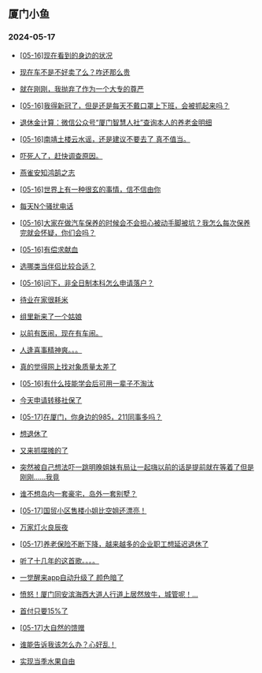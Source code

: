 ## 厦门小鱼 
### 2024-05-17

+ [[05-16]现在看到的身边的状况](http://bbs.xmfish.com/read-htm-tid-18191146.html)

+ [现在车不是不好卖了么？咋还那么贵](http://bbs.xmfish.com/read-htm-tid-18191216.html)

+ [就在刚刚，我抛弃了作为一个大专的尊严](http://bbs.xmfish.com/read-htm-tid-18191401.html)

+ [[05-16]我得新冠了，但是还是每天不戴口罩上下班，会被抓起来吗？](http://bbs.xmfish.com/read-htm-tid-18191196.html)

+ [退休金计算：微信公众号“厦门智慧人社”查询本人的养老金明细](http://bbs.xmfish.com/read-htm-tid-18191339.html)

+ [[05-16]南靖土楼云水谣，还是建议不要去了 真不值当。](http://bbs.xmfish.com/read-htm-tid-18191408.html)

+ [吓死人了，赶快调查原因。](http://bbs.xmfish.com/read-htm-tid-18191420.html)

+ [燕雀安知鸿鹄之志](http://bbs.xmfish.com/read-htm-tid-18191307.html)

+ [[05-16]世界上有一种很玄的事情，信不信由你](http://bbs.xmfish.com/read-htm-tid-18191218.html)

+ [每天N个骚扰电话](http://bbs.xmfish.com/read-htm-tid-18191129.html)

+ [[05-16]大家在做汽车保养的时候会不会担心被动手脚被坑？我怎么每次保养完就会怀疑，你们会吗？](http://bbs.xmfish.com/read-htm-tid-18191390.html)

+ [[05-16]有偿求献血](http://bbs.xmfish.com/read-htm-tid-18191306.html)

+ [选哪类当伴侣比较合适？](http://bbs.xmfish.com/read-htm-tid-18191304.html)

+ [[05-16]问下，非全日制本科怎么申请落户？](http://bbs.xmfish.com/read-htm-tid-18191282.html)

+ [待业在家很耗米](http://bbs.xmfish.com/read-htm-tid-18191538.html)

+ [组里新来了一个姑娘](http://bbs.xmfish.com/read-htm-tid-18191495.html)

+ [以前有医闹，现在有车闹。](http://bbs.xmfish.com/read-htm-tid-18191468.html)

+ [人逢喜事精神爽。。。](http://bbs.xmfish.com/read-htm-tid-18191519.html)

+ [真的觉得网上找对象质量太差了](http://bbs.xmfish.com/read-htm-tid-18191379.html)

+ [[05-16]有什么技能学会后可用一辈子不淘汰](http://bbs.xmfish.com/read-htm-tid-18191489.html)

+ [今天申请转移社保了](http://bbs.xmfish.com/read-htm-tid-18191485.html)

+ [[05-17]在厦门，你身边的985，211同事多吗？](http://bbs.xmfish.com/read-htm-tid-18191678.html)

+ [想退休了](http://bbs.xmfish.com/read-htm-tid-18191491.html)

+ [又来抓摆摊的了](http://bbs.xmfish.com/read-htm-tid-18191554.html)

+ [突然被自己想法吓一跳明晚姐妹有局让一起嗨以前的话是提前就在等着了但是刚刚……我竟](http://bbs.xmfish.com/read-htm-tid-18191529.html)

+ [谁不想岛内一套豪宅，岛外一套别墅？](http://bbs.xmfish.com/read-htm-tid-18191550.html)

+ [[05-17]国贸小区售楼小姐比空姐还漂亮！](http://bbs.xmfish.com/read-htm-tid-18191830.html)

+ [万家灯火良辰夜](http://bbs.xmfish.com/read-htm-tid-18191584.html)

+ [[05-17]养老保险不断下降，越来越多的企业职工想延迟退休了](http://bbs.xmfish.com/read-htm-tid-18191785.html)

+ [听了十几年的这首歌。。。。](http://bbs.xmfish.com/read-htm-tid-18191536.html)

+ [一觉醒来app自动升级了
颜色暗了](http://bbs.xmfish.com/read-htm-tid-18191614.html)

+ [愤怒！厦门同安滨海西大道人行道上居然放牛，城管呢！...](http://bbs.xmfish.com/read-htm-tid-18191604.html)

+ [首付只要15%了](http://bbs.xmfish.com/read-htm-tid-18191870.html)

+ [[05-17]大自然的馈赠](http://bbs.xmfish.com/read-htm-tid-18191721.html)

+ [谁能告诉我该怎么办？心好乱！](http://bbs.xmfish.com/read-htm-tid-18191931.html)

+ [实现当季水果自由](http://bbs.xmfish.com/read-htm-tid-18191769.html)

